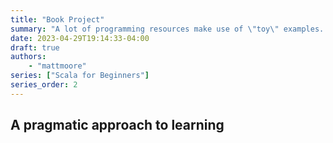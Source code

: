 ```yaml
---
title: "Book Project"
summary: "A lot of programming resources make use of \"toy\" examples. We're going to pick a more pragmatic project to teach Scala in this book."
date: 2023-04-29T19:14:33-04:00
draft: true
authors:
    - "mattmoore"
series: ["Scala for Beginners"]
series_order: 2
---
```


## A pragmatic approach to learning

